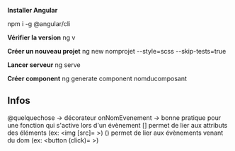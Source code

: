 **Installer Angular**

npm i -g @angular/cli

**Vérifier la version**
ng v

**Créer un nouveau projet**
ng new nomprojet --style=scss --skip-tests=true

**Lancer serveur**
ng serve

**Créer component**
ng generate component nomducomposant

## Infos

@quelquechose -> décorateur
onNomEvenement -> bonne pratique pour une fonction qui s'active lors d'un évènement
[] permet de lier aux attributs des éléments (ex: <img [src]= >)
() permet de lier aux évènements venant du dom (ex: <button (click)= >)

